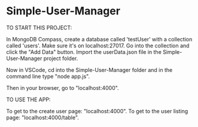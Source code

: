 # Simple-User-Manager

TO START THIS PROJECT:

In MongoDB Compass, create a database called 'testUser' with a collection called 'users'. Make sure it's on localhost:27017.
Go into the collection and click the "Add Data" button. Import the userData.json file in the Simple-User-Manager project folder.

Now in VSCode, cd into the Simple-User-Manager folder and in the command line type "node app.js".

Then in your browser, go to "localhost:4000".

TO USE THE APP:

To get to the create user page: "localhost:4000".
To get to the user listing page: "localhost:4000/table".
